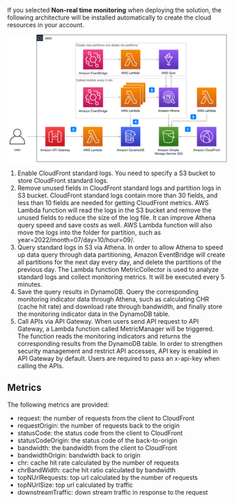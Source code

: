 If you selected **Non-real time monitoring** when deploying the solution, the following architecture will be installed automatically to create the cloud resources in your account.

![non-real-time-monitoring](../../images/non-real-time-monitoring.png)

1. Enable CloudFront standard logs. You need to specify a S3 bucket to store CloudFront standard logs.
2. Remove unused fields in CloudFront standard logs and partition logs in S3 bucket. CloudFront standard logs contain more than 30 fields, and less than 10 fields are needed for getting CloudFront metrics. AWS Lambda function will read the logs in the S3 bucket and remove the unused fields to reduce the size of the log file. It can improve Athena query speed and save costs as well. AWS Lambda function will also move the logs into the folder for partition, such as year=2022/month=07/day=10/hour=09/.
3. Query standard logs in S3 via Athena. In order to allow Athena to speed up data query through data partitioning, Amazon EventBridge will create all partitions for the next day every day, and delete the partitions of the previous day. The Lambda function MetricCollector is used to analyze standard logs and collect monitoring metrics. It will be executed every 5 minutes.
4. Save the query results in DynamoDB. Query the corresponding monitoring indicator data through Athena, such as calculating CHR (cache hit rate) and download rate through bandwidth, and finally store the monitoring indicator data in the DynamoDB table.
5. Call APIs via API Gateway. When users send API request to API Gateway, a Lambda function called MetricManager will be triggered. The function reads the monitoring indicators and returns the corresponding results from the DynamoDB table. In order to strengthen security management and restrict API accesses, API key is enabled in API Gateway by default. Users are required to pass an x-api-key when calling the APIs.

## Metrics

The following metrics are provided:

- request: the number of requests from the client to CloudFront
- requestOrigin: the number of requests back to the origin
- statusCode: the status code from the client to CloudFront
- statusCodeOrigin: the status code of the back-to-origin
- bandwidth: the bandwidth from the client to CloudFront
- bandwidthOrigin: bandwidth back to origin
- chr: cache hit rate calculated by the number of requests
- chrBandWidth: cache hit ratio calculated by bandwidth
- topNUrlRequests: top url calculated by the number of requests
- topNUrlSize: top url calculated by traffic
- downstreamTraffic: down stream traffic in response to the request


